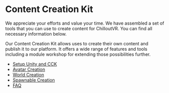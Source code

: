 # Content Creation Kit
We appreciate your efforts and value your time. We have assembled a set of tools that you can use to create content for ChilloutVR. You can find all necessary information below.

Our Content Creation Kit allows uses to create their own content and publish it to our platform. It offers a wide range of features and tools including a module workshop for extending those possibilities further.

+ [Setup Unity and CCK](setup.md)
+ [Avatar Creation](avatar)
+ [World Creation](world)
+ [Spawnable Creation](spawnable)
+ [FAQ](faq.md)